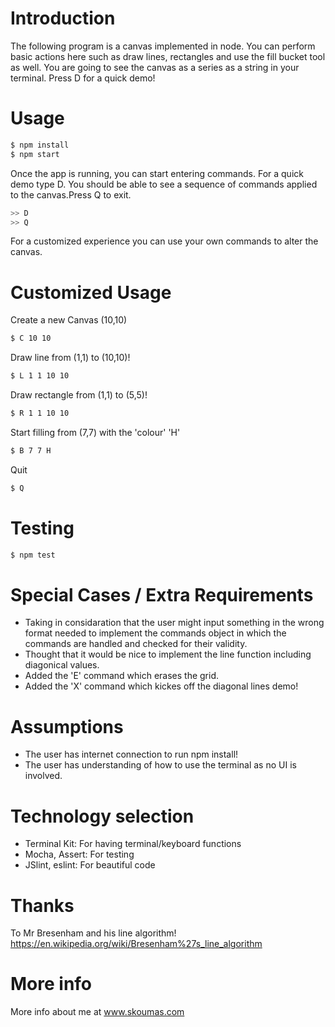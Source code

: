 # Introduction

The following program is a canvas implemented in node. You can perform basic actions here such as draw lines, rectangles and use the fill bucket tool as well. You are going to see the canvas as a series as a string in your terminal. Press D for a quick demo!

# Usage
```bash
$ npm install
$ npm start
```
Once the app is running, you can start entering commands. For a quick demo type D. You should be able to see a sequence of commands applied to the canvas.Press Q to exit.
```bash
>> D
>> Q
```

For a customized experience you can use your own commands to alter the canvas.


# Customized Usage
Create a new Canvas (10,10)
```bash 
$ C 10 10 
```
Draw line from (1,1) to (10,10)!
```bash 
$ L 1 1 10 10 
```
Draw rectangle from (1,1) to (5,5)!
```bash 
$ R 1 1 10 10 
```
Start filling from (7,7) with the 'colour' 'H'
```bash 
$ B 7 7 H 
```
Quit
```bash 
$ Q
```

# Testing
```bash
$ npm test
```

# Special Cases / Extra Requirements
- Taking in considaration that the user might input something in the wrong format
needed to implement the commands object in which the commands are handled and
checked for their validity.
- Thought that it would be nice to implement the line function
including diagonical values.
- Added the 'E' command which erases the grid.
- Added the 'X' command which kickes off the diagonal lines demo!

# Assumptions
- The user has internet connection to run npm install!
- The user has understanding of how to use the terminal as no UI is involved.

# Technology selection
- Terminal Kit:   For having terminal/keyboard functions
- Mocha, Assert:  For testing
- JSlint, eslint: For beautiful code

# Thanks
To Mr Bresenham and his line algorithm! 
https://en.wikipedia.org/wiki/Bresenham%27s_line_algorithm

# More info
More info about me at www.skoumas.com